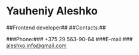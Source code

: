 # **Yauheniy Aleshko** #
##Frontend developer##
##Contacts:##

###Phone:### +375 29 563-90-64
###E-mail:### aleshko.info@gmail.com
